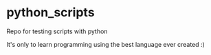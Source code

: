 # python_scripts
Repo for testing scripts with python

It's only to learn programming using the best language ever created :)
